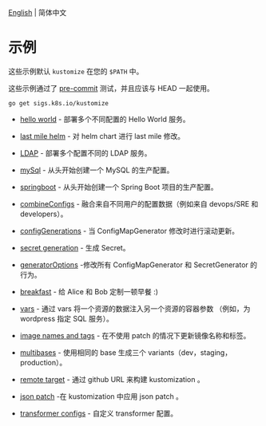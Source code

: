 [English](../README.md) | 简体中文

# 示例

这些示例默认 `kustomize` 在您的 `$PATH` 中。

这些示例通过了 [pre-commit](../../bin/pre-commit.sh) 测试，并且应该与 HEAD 一起使用。

```
go get sigs.k8s.io/kustomize
```

 * [hello world](../helloWorld/README.md) - 部署多个不同配置的 Hello World 服务。

 * [last mile helm](../chart.md) - 对 helm chart 进行 last mile 修改。
   
 * [LDAP](../ldap/README.md) - 部署多个配置不同的 LDAP 服务。

 * [mySql](../mySql/README.md) - 从头开始创建一个 MySQL 的生产配置。

 * [springboot](../springboot/README.md) - 从头开始创建一个 Spring Boot 项目的生产配置。

 * [combineConfigs](../combineConfigs.md) -
   融合来自不同用户的配置数据（例如来自 devops/SRE 和 developers）。
   
 * [configGenerations](../configGeneration.md) - 当 ConfigMapGenerator 修改时进行滚动更新。

 * [secret generation](../secretGeneratorPlugin.md) - 生成 Secret。
 
 * [generatorOptions](../generatorOptions.md) -修改所有 ConfigMapGenerator 和 SecretGenerator 的行为。

 * [breakfast](../breakfast.md) - 给 Alice 和 Bob 定制一顿早餐 :)
   
 * [vars](../wordpress/README.md) - 通过 vars 将一个资源的数据注入另一个资源的容器参数 （例如，为 wordpress 指定 SQL 服务）。
 
 * [image names and tags](../image.md) - 在不使用 patch 的情况下更新镜像名称和标签。

 * [multibases](../multibases/README.md) - 使用相同的 base 生成三个 variants（dev，staging，production）。

 * [remote target](../remoteBuild.md) - 通过 github URL 来构建 kustomization 。
 
 * [json patch](../jsonpatch.md) -在 kustomization 中应用 json patch 。

 * [transformer configs](../transformerconfigs/README.md) - 自定义 transformer 配置。
